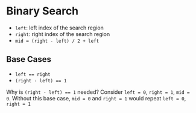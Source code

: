 # Binary Search

- `left`: left index of the search region
- `right`: right index of the search region
- `mid = (right - left) / 2 + left`

## Base Cases

- `left == right`
- `(right - left) == 1`

Why is `(right - left) == 1` needed? Consider `left = 0`, `right = 1`,
`mid = 0`. Without this base case, `mid = 0` and `right = 1` would repeat
`left = 0`, `right = 1`
